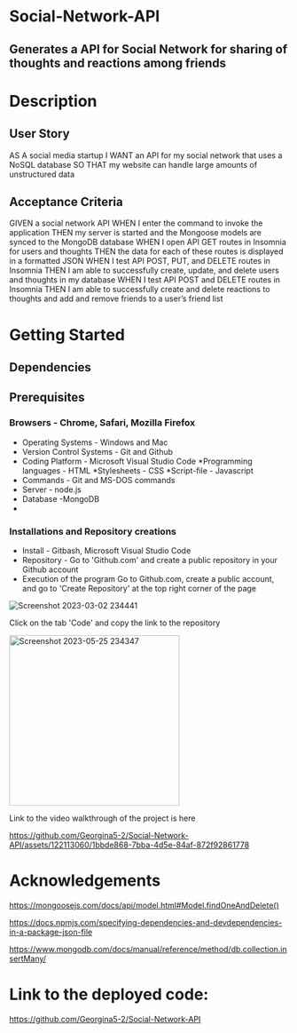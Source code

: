 # Social-Network-API
## Generates a API for Social Network for sharing of thoughts and reactions among friends
# Description
## User Story

AS A social media startup
I WANT an API for my social network that uses a NoSQL database
SO THAT my website can handle large amounts of unstructured data

## Acceptance Criteria

GIVEN a social network API
WHEN I enter the command to invoke the application
THEN my server is started and the Mongoose models are synced to the MongoDB database
WHEN I open API GET routes in Insomnia for users and thoughts
THEN the data for each of these routes is displayed in a formatted JSON
WHEN I test API POST, PUT, and DELETE routes in Insomnia
THEN I am able to successfully create, update, and delete users and thoughts in my database
WHEN I test API POST and DELETE routes in Insomnia
THEN I am able to successfully create and delete reactions to thoughts and add and remove friends to a user’s friend list

# Getting Started
## Dependencies
## Prerequisites
### Browsers - Chrome, Safari, Mozilla Firefox
* Operating Systems - Windows and Mac
* Version Control Systems - Git and Github
* Coding Platform - Microsoft Visual Studio Code *Programming languages - HTML *Stylesheets - CSS *Script-file - Javascript
* Commands - Git and MS-DOS commands
* Server - node.js
* Database -MongoDB
* 
### Installations and Repository creations
* Install - Gitbash, Microsoft Visual Studio Code
* Repository - Go to 'Github.com' and create a public repository in your Github account
* Execution of the program
Go to Github.com, create a public account, and go to 'Create Repository' at the top right corner of the page

![Screenshot 2023-03-02 234441](https://user-images.githubusercontent.com/122113060/222635558-4c891feb-0494-4cb2-b0d9-42503ed83efa.png)

Click on the tab 'Code' and copy the link to the repository

<img width="307" alt="Screenshot 2023-05-25 234347" src="https://github.com/Georgina5-2/Social-Network-API/assets/122113060/8f22b0bd-1239-4ba6-8817-7c1bfc98c96e">

Link to the video walkthrough of the project is here


https://github.com/Georgina5-2/Social-Network-API/assets/122113060/1bbde868-7bba-4d5e-84af-872f92861778

# Acknowledgements

https://mongoosejs.com/docs/api/model.html#Model.findOneAndDelete()

https://docs.npmjs.com/specifying-dependencies-and-devdependencies-in-a-package-json-file

https://www.mongodb.com/docs/manual/reference/method/db.collection.insertMany/

# Link to the deployed code:

https://github.com/Georgina5-2/Social-Network-API






